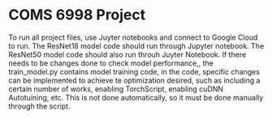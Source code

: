 
# COMS 6998 Project
To run all project files, use Juyter notebooks and connect to Google Cloud to run. The ResNet18 model code should run through Jupyter notebook. The ResNet50 model code should also run throuh Juyter Notebook. If there needs to be changes done to check model performance,, the train_model.py contains model training code, in the code, specific changes can be implemented to achieve te optimization desired, such as including a certain number of works, enabling TorchScript, enabling cuDNN Autotuining, etc. This is not done automatically, so it must be done manually through the script. 

